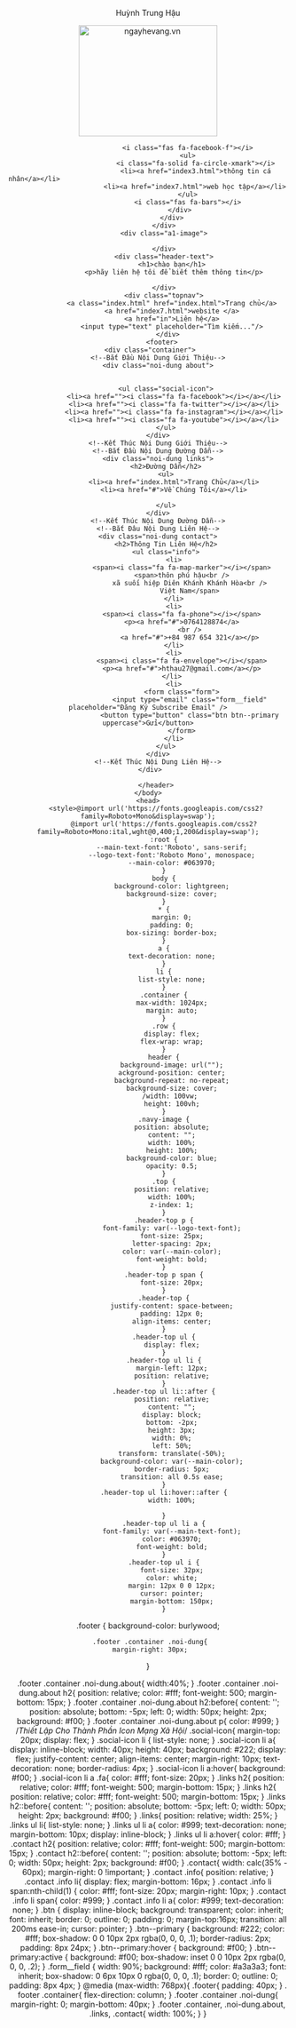 
<html lang="en">
    <head> 
    <meta charset="UTF-8">
    <meta http-equiv="X-UA-Compatible" content="IE-edge">
    <meta name="viewport" content="width-device-width, initial-scale-1.0">
    <script src="http://kit.fontawesome.com/54f0cb7e4a.js" crossorigin="amonyus"></script>
    <link rel="stylesheet" href="style.css">
    <title>web cá nhân</title>
    </head>
    <body>
        <header>
            <div class="top">
                <div class="container">
                    <div class="header-top row">
                        <p>Huỳnh Trung Hậu</p>
                                                <img src="https://ngayhevang.vn/wp-content/uploads/2021/03/thap-tram-huong-nha-trang-5.jpg" alt="ngayhevang.vn" width="250" height="200">

                        <i class="fas fa-facebook-f"></i>
                        <ul>
                            <i class="fa-solid fa-circle-xmark"></i>
                            <li><a href="index3.html">thông tin cá nhân</a></li>                                                            
                            <li><a href="index7.html">web học tập</a></li>                                                       
                        </ul>
                        <i class="fas fa-bars"></i>
                    </div>
                </div>
            </div>
            <div class="a1-image">
    
            </div>
            <div class="header-text">
                <h1>chào bạn</h1>
                 <p>hãy liên hệ tôi để biết thêm thông tin</p>
                 
            </div>
            <div class="topnav">
                <a class="index.html" href="index.html">Trang chủ</a>
                <a href="index7.html">website </a>
                <a href="in">Liên hệ</a>
                <input type="text" placeholder="Tìm kiếm..."/>
              </div>
           <footer>
     <div class="container">
         <!--Bắt Đầu Nội Dung Giới Thiệu-->
         <div class="noi-dung about">
            
             
             <ul class="social-icon">
                 <li><a href=""><i class="fa fa-facebook"></i></a></li>
                 <li><a href=""><i class="fa fa-twitter"></i></a></li>
                 <li><a href=""><i class="fa fa-instagram"></i></a></li>
                 <li><a href=""><i class="fa fa-youtube"></i></a></li>
             </ul>
         </div>
         <!--Kết Thúc Nội Dung Giới Thiệu-->
         <!--Bắt Đầu Nội Dung Đường Dẫn-->
         <div class="noi-dung links">
             <h2>Đường Dẫn</h2>
             <ul>
                 <li><a href="index.html">Trang Chủ</a></li>
                 <li><a href="#">Về Chúng Tôi</a></li>
                 
             </ul>
         </div>
         <!--Kết Thúc Nội Dung Đường Dẫn-->
         <!--Bắt Đâu Nội Dung Liên Hệ-->
         <div class="noi-dung contact">
             <h2>Thông Tin Liên Hệ</h2>
             <ul class="info">
                 <li>
                     <span><i class="fa fa-map-marker"></i></span>
                     <span>thôn phú hậu<br />
                         xã suối hiệp Diên Khánh Khánh Hòa<br />
                         Việt Nam</span>
                 </li>
                 <li>
                     <span><i class="fa fa-phone"></i></span>
                     <p><a href="#">0764128874</a>
                         <br />
                         <a href="#">+84 987 654 321</a></p>
                 </li>
                 <li>
                     <span><i class="fa fa-envelope"></i></span>
                     <p><a href="#">hthau27@gmail.com</a></p>
                </li>
                 <li>
                     <form class="form">
                         <input type="email" class="form__field" placeholder="Đăng Ký Subscribe Email" />
                         <button type="button" class="btn btn--primary  uppercase">Gửi</button>
                     </form>
                 </li>
             </ul>
         </div>
         <!--Kết Thúc Nội Dung Liên Hệ-->
     </div>
 </footer>
               
        
        </header>
    </body>
    <head>
        <style>@import url('https://fonts.googleapis.com/css2?family=Roboto+Mono&display=swap');
            @import url('https://fonts.googleapis.com/css2?family=Roboto+Mono:ital,wght@0,400;1,200&display=swap');
            :root {
                --main-text-font:'Roboto', sans-serif;
                --logo-text-font:'Roboto Mono', monospace;
                --main-color: #063970;
            }
            body {
                background-color: lightgreen;
                background-size: cover;
            }
            * {
                margin: 0;
                padding: 0;
                box-sizing: border-box;
            }
            a {
                text-decoration: none;
            }
            li {
                list-style: none;
            }
            .container {
                max-width: 1024px;
                margin: auto;
            }
            .row {
                display: flex;
                flex-wrap: wrap;
            }
            header {
                background-image: url("");
                ackground-position: center;
                background-repeat: no-repeat;
                background-size: cover;
               /width: 100vw;
                height: 100vh;
            }
            .navy-image {
                position: absolute;
                content: "";
                width: 100%;
                height: 100%;
                background-color: blue;
                opacity: 0.5;
            }
            .top {
                position: relative;
                width: 100%;
                z-index: 1;
            }
            .header-top p {
                font-family: var(--logo-text-font);
                font-size: 25px;
                letter-spacing: 2px;
                color: var(--main-color);
                font-weight: bold;
            }
            .header-top p span {
                font-size: 20px;
            }
            .header-top {
                justify-content: space-between;
                padding: 12px 0;
                align-items: center;
            }
            .header-top ul {
                display: flex;
            }
            .header-top ul li {
                margin-left: 12px;
                position: relative;
            }
            .header-top ul li::after {
                position: relative;
                content: "";
                display: block;
                bottom: -2px;
                height: 3px;
                width: 0%;
                left: 50%;
                transform: translate(-50%);
                background-color: var(--main-color);
                border-radius: 5px;
                transition: all 0.5s ease;
            }
            .header-top ul li:hover::after {
                width: 100%;
            
            }
            .header-top ul li a {
                font-family: var(--main-text-font);
                color: #063970;
                font-weight: bold;
            }
            .header-top ul i {
                font-size: 32px;
                color: white;
                margin: 12px 0 0 12px;
                cursor: pointer;
                margin-bottom: 150px;
            }
.footer {
          background-color: burlywood;
           

     .footer .container .noi-dung{
     margin-right: 30px;
 }
 
.footer  .container .noi-dung.about{
     width:40%;
 }
 .footer .container .noi-dung.about h2{
     position: relative;
     color: #fff;
     font-weight: 500;
     margin-bottom: 15px;
 }
 .footer .container .noi-dung.about h2:before{
     content: '';
     position: absolute;
     bottom: -5px;
     left: 0;
     width: 50px;
     height: 2px;
     background: #f00;
 }
.footer .container .noi-dung.about p{
     color: #999;
 }
 /*Thiết Lập Cho Thành Phần Icon Mạng Xã Hội*/
 .social-icon{
     margin-top: 20px;
     display: flex;
 }
.social-icon li {
     list-style: none;
 }
 .social-icon li a{
     display: inline-block;
     width: 40px;
     height: 40px;
     background: #222;
     display: flex;
     justify-content: center;
     align-items: center;
     margin-right: 10px;
     text-decoration: none;
     border-radius: 4px;
 }
.social-icon li a:hover{
     background: #f00;
 }
.social-icon li a .fa{
     color: #fff;
     font-size: 20px;
 }
.links h2{
     position: relative;
     color: #fff;
     font-weight: 500;
     margin-bottom: 15px;
 }
.links h2{
     position: relative;
     color: #fff;
     font-weight: 500;
     margin-bottom: 15px;
 }
.links h2::before{
     content: '';
     position: absolute;
     bottom: -5px;
     left: 0;
     width: 50px;
     height: 2px;
     background: #f00;
 }
.links{
    position: relative;
    width: 25%;
 }
 .links ul li{
     list-style: none;
 }
 .links ul li a{
     color: #999;
     text-decoration: none;
     margin-bottom: 10px;
     display: inline-block;
 }
.links ul li a:hover{
     color: #fff;
 }
 .contact h2{
     position: relative;
     color: #fff;
     font-weight: 500;
     margin-bottom: 15px;
 }
.contact h2::before{
     content: '';
     position: absolute;
     bottom: -5px;
     left: 0;
     width: 50px;
     height: 2px;
     background: #f00;
 }
.contact{
     width: calc(35% - 60px);
     margin-right: 0 !important;
 }
.contact .info{
     position: relative;
 }
 .contact .info li{
     display: flex;
     margin-bottom: 16px;
 }
 .contact .info li span:nth-child(1) {
     color: #fff;
     font-size: 20px;
     margin-right: 10px;
 }
.contact .info li span{
     color: #999;
 }
.contact .info li a{
     color: #999;
     text-decoration: none;
 }
 .btn {
     display: inline-block;
     background: transparent;
     color: inherit;
     font: inherit;
     border: 0;
     outline: 0;
     padding: 0;
     margin-top:16px;
     transition: all 200ms ease-in;
     cursor: pointer;
 }
 .btn--primary {
     background: #222;
     color: #fff;
     box-shadow: 0 0 10px 2px rgba(0, 0, 0, .1);
     border-radius: 2px;
     padding: 8px 24px;
 }
 .btn--primary:hover {
     background: #f00;
 }
 .btn--primary:active {
     background: #f00;
     box-shadow: inset 0 0 10px 2px rgba(0, 0, 0, .2);
 }
.form__field {
     width: 90%;
     background: #fff;
     color: #a3a3a3;
     font: inherit;
     box-shadow: 0 6px 10px 0 rgba(0, 0, 0, .1);
     border: 0;
     outline: 0;
     padding: 8px 4px;
 }
 @media  (max-width: 768px){
     .footer{
         padding: 40px;
              }
    . footer .container{
         flex-direction: column;
     }
     .footer .container .noi-dung{
         margin-right: 0;
         margin-bottom: 40px;
     }
     .footer .container, .noi-dung.about, .links, .contact{
         width: 100%;
     }
 }
              </style>
    </head>
    
